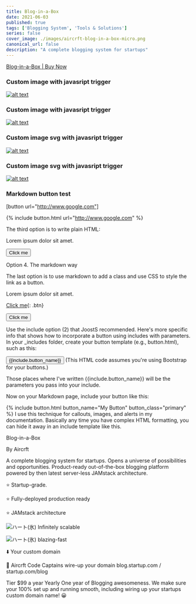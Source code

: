 ```yaml
---
title: Blog-in-a-Box
date: 2021-06-03
published: true
tags: ['Blogging System', 'Tools & Solutions']
series: false
cover_image: ./images/aircrft-blog-in-a-box-micro.png
canonical_url: false
description: "A complete blogging system for startups"
---
```


<slot name="Ad" />

<script src="https://gumroad.com/js/gumroad.js"></script>
<a class="gumroad-button" href="https://gumroad.com/l/zwIVA" target="_blank">Blog-in-a-Box | Buy Now</a>

### Custom image with javasript trigger

[![alt text
](https://raw.githubusercontent.com/aircrftdev/Aircrft-Dev-Staging-Landkit-2.0.0-beta1/cfaa64825a4469637ef300ab13dbf7bef7ab81b1/src/aircrft-brand-logo-white-600x135.png
"Blog in a Box Buy Now")
](https://gumroad.com/l/zwIVA)

### Custom image with javasript trigger

[![alt text
](https://raw.githubusercontent.com/aircrftdev/Aircrft-Dev-Staging-Landkit-2.0.0-beta1/master/src/img/buttons/button-app.png
"Blog in a Box Buy Now")
](https://gumroad.com/l/zwIVA)


### Custom image svg with javasript trigger

[![alt text
](https://raw.githubusercontent.com/aircrftdev/Aircrft-Dev-Staging-Landkit-2.0.0-beta1/cfaa64825a4469637ef300ab13dbf7bef7ab81b1/src/img/icons/magic-1.svg
"Blog in a Box Buy Now")
](https://gumroad.com/l/zwIVA)


### Custom image svg with javasript trigger

[![alt text
](https://github.com/aircrftdev/Aircrft-Dev-Staging-Landkit-2.0.0-beta1/blob/master/src/img/aircrft-brand-logo-menu-70x300.png?raw=true
"Blog in a Box Buy Now")
](https://gumroad.com/l/zwIVA)

### Markdown button test


[button url="http://www.google.com"]


{% include button.html url="http://www.google.com" %}


The third option is to write plain HTML:

Lorem ipsum dolor sit amet.

<button name="button" onclick="http://www.google.com">Click me</button>



Option 4. The markdown way

The last option is to use markdown to add a class and use CSS to style the link as a button.

Lorem ipsum dolor sit amet.

[Click me](http://www.google.com){: .btn}


<button name="button">Click me</button>


Use the include option (2) that JoostS recommended. Here's more specific info that shows how to incorporate a button using includes with parameters. In your _includes folder, create your button template (e.g., button.html), such as this:

<button type="button" class="btn btn-{{include.button_class}} active">{{include.button_name}}</button>
(This HTML code assumes you're using Bootstrap for your buttons.)

Those places where I've written {{include.button_name}} will be the parameters you pass into your include.

Now on your Markdown page, include your button like this:

{% include button.html button_name="My Button" button_class="primary" %}
I use this technique for callouts, images, and alerts in my documentation. Basically any time you have complex HTML formatting, you can hide it away in an include template like this.

Blog-in-a-Box

By  Aircrft

A complete blogging system for startups. 
Opens a universe of possibilities and opportunities. Product-ready out-of-the-box blogging platform powered by then latest server-less JAMstack architecture. 

⭐️ Startup-grade. 


⭐️ Fully-deployed production ready


⭐️ JAMstack architecture 


![ハート(氷)](https://cdn.emojidex.com/emoji/seal/ハート(氷).png "ハート(氷)") Infinitely scalable


![ハート(氷)](https://cdn.emojidex.com/emoji/seal/ハート(氷).png "ハート(氷)") blazing-fast


⬇️  Your custom domain 

💎 Aircrft Code Captains wire-up your domain blog.startup.com / startup.com/blog


Tier
$99 a year
Yearly
One year of Blogging awesomeness. We make sure your 100% set up and running smooth, including wiring up your startups custom domain name! 😀

